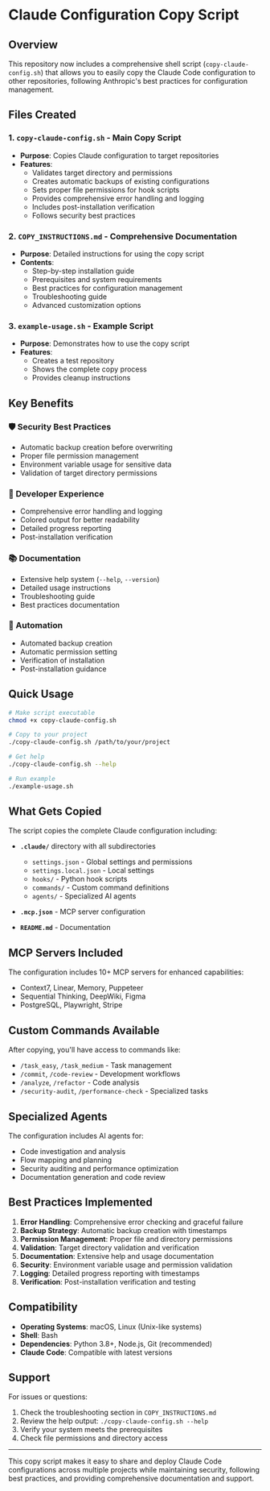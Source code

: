 # Claude Configuration Copy Script

## Overview

This repository now includes a comprehensive shell script (`copy-claude-config.sh`) that allows you to easily copy the Claude Code configuration to other repositories, following Anthropic's best practices for configuration management.

## Files Created

### 1. `copy-claude-config.sh` - Main Copy Script

- **Purpose**: Copies Claude configuration to target repositories
- **Features**:
  - Validates target directory and permissions
  - Creates automatic backups of existing configurations
  - Sets proper file permissions for hook scripts
  - Provides comprehensive error handling and logging
  - Includes post-installation verification
  - Follows security best practices

### 2. `COPY_INSTRUCTIONS.md` - Comprehensive Documentation

- **Purpose**: Detailed instructions for using the copy script
- **Contents**:
  - Step-by-step installation guide
  - Prerequisites and system requirements
  - Best practices for configuration management
  - Troubleshooting guide
  - Advanced customization options

### 3. `example-usage.sh` - Example Script

- **Purpose**: Demonstrates how to use the copy script
- **Features**:
  - Creates a test repository
  - Shows the complete copy process
  - Provides cleanup instructions

## Key Benefits

### 🛡️ Security Best Practices

- Automatic backup creation before overwriting
- Proper file permission management
- Environment variable usage for sensitive data
- Validation of target directory permissions

### 🔧 Developer Experience

- Comprehensive error handling and logging
- Colored output for better readability
- Detailed progress reporting
- Post-installation verification

### 📚 Documentation

- Extensive help system (`--help`, `--version`)
- Detailed usage instructions
- Troubleshooting guide
- Best practices documentation

### 🔄 Automation

- Automated backup creation
- Automatic permission setting
- Verification of installation
- Post-installation guidance

## Quick Usage

```bash
# Make script executable
chmod +x copy-claude-config.sh

# Copy to your project
./copy-claude-config.sh /path/to/your/project

# Get help
./copy-claude-config.sh --help

# Run example
./example-usage.sh
```

## What Gets Copied

The script copies the complete Claude configuration including:

- **`.claude/`** directory with all subdirectories

  - `settings.json` - Global settings and permissions
  - `settings.local.json` - Local settings
  - `hooks/` - Python hook scripts
  - `commands/` - Custom command definitions
  - `agents/` - Specialized AI agents

- **`.mcp.json`** - MCP server configuration
- **`README.md`** - Documentation

## MCP Servers Included

The configuration includes 10+ MCP servers for enhanced capabilities:

- Context7, Linear, Memory, Puppeteer
- Sequential Thinking, DeepWiki, Figma
- PostgreSQL, Playwright, Stripe

## Custom Commands Available

After copying, you'll have access to commands like:

- `/task_easy`, `/task_medium` - Task management
- `/commit`, `/code-review` - Development workflows
- `/analyze`, `/refactor` - Code analysis
- `/security-audit`, `/performance-check` - Specialized tasks

## Specialized Agents

The configuration includes AI agents for:

- Code investigation and analysis
- Flow mapping and planning
- Security auditing and performance optimization
- Documentation generation and code review

## Best Practices Implemented

1. **Error Handling**: Comprehensive error checking and graceful failure
2. **Backup Strategy**: Automatic backup creation with timestamps
3. **Permission Management**: Proper file and directory permissions
4. **Validation**: Target directory validation and verification
5. **Documentation**: Extensive help and usage documentation
6. **Security**: Environment variable usage and permission validation
7. **Logging**: Detailed progress reporting with timestamps
8. **Verification**: Post-installation verification and testing

## Compatibility

- **Operating Systems**: macOS, Linux (Unix-like systems)
- **Shell**: Bash
- **Dependencies**: Python 3.8+, Node.js, Git (recommended)
- **Claude Code**: Compatible with latest versions

## Support

For issues or questions:

1. Check the troubleshooting section in `COPY_INSTRUCTIONS.md`
2. Review the help output: `./copy-claude-config.sh --help`
3. Verify your system meets the prerequisites
4. Check file permissions and directory access

---

This copy script makes it easy to share and deploy Claude Code configurations across multiple projects while maintaining security, following best practices, and providing comprehensive documentation and support.
